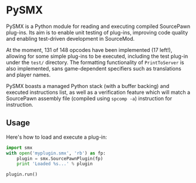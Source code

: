 PySMX
=====

PySMX is a Python module for reading and executing compiled SourcePawn plug-ins. Its aim is to enable unit testing of plug-ins, improving code quality and enabling test-driven development in SourceMod.

At the moment, 131 of 148 opcodes have been implemented (17 left!), allowing for some simple plug-ins to be executed, including the test plug-in under the `test/` directory. The formatting functionality of `PrintToServer` is also implemented, sans game-dependent specifiers such as translations and player names.

PySMX boasts a managed Python stack (with a buffer backing) and executed instructions list, as well as a verification feature which will match a SourcePawn assembly file (compiled using `spcomp -a`) instruction for instruction.

Usage
-----

Here's how to load and execute a plug-in:

```python
import smx
with open('myplugin.smx', 'rb') as fp:
    plugin = smx.SourcePawnPlugin(fp)
    print 'Loaded %s...' % plugin

plugin.run()
```